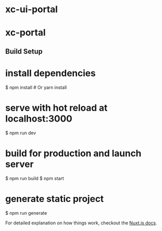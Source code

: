 # xc-ui-portal
# xc-portal


## Build Setup


# install dependencies
$ npm install # Or yarn install

# serve with hot reload at localhost:3000
$ npm run dev

# build for production and launch server
$ npm run build
$ npm start

# generate static project
$ npm run generate


For detailed explanation on how things work, checkout the [Nuxt.js docs](https://github.com/nuxt/nuxt.js).

